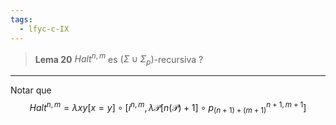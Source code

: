 ```yaml
---
tags:
  - lfyc-c-IX
---
```

> **Lema 20** $Halt^{n,m}$ es $(\Sigma\cup\Sigma_p)$-recursiva
?

- - - 
Notar que 
$$
Halt^{n,m}= \lambda{xy}[x=y]\circ\left[
    i^{n,m},
    \lambda{\mathcal{P}}\left[n(\mathcal{P})+1\right]\circ
        {p_{(n+1)+(m+1)}^{n+1,m+1}}
\right]
$$
